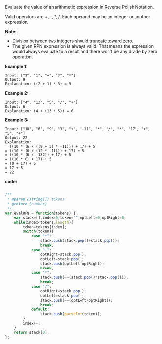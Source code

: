 ﻿Evaluate the value of an arithmetic expression in Reverse Polish Notation.

Valid operators are +, -, *, /. Each operand may be an integer or another expression.

**Note:**

- Division between two integers should truncate toward zero.
- The given RPN expression is always valid. That means the expression would always evaluate to a result and there won't be any divide by zero operation.

**Example 1:**
```
Input: ["2", "1", "+", "3", "*"]
Output: 9
Explanation: ((2 + 1) * 3) = 9

```
**Example 2:**
```
Input: ["4", "13", "5", "/", "+"]
Output: 6
Explanation: (4 + (13 / 5)) = 6
```
**Example 3:**
```
Input: ["10", "6", "9", "3", "+", "-11", "*", "/", "*", "17", "+", "5", "+"]
Output: 22
Explanation: 
  ((10 * (6 / ((9 + 3) * -11))) + 17) + 5
= ((10 * (6 / (12 * -11))) + 17) + 5
= ((10 * (6 / -132)) + 17) + 5
= ((10 * 0) + 17) + 5
= (0 + 17) + 5
= 17 + 5
= 22

```

**code:**

```js

/**
 * @param {string[]} tokens
 * @return {number}
 */
var evalRPN = function(tokens) {
    var stack=[],index=0,token="",optLeft=0,optRight=0;
    while(index<tokens.length){
        token=tokens[index];
        switch(token){
            case "+":
                stack.push(stack.pop()+stack.pop());
                break;
            case "-":
                optRight=stack.pop();
                optLeft=stack.pop();
                stack.push(optLeft-optRight);
                break;
            case "*":
                stack.push(~~(stack.pop()*stack.pop()));
                break;
            case "/":
                optRight=stack.pop();
                optLeft=stack.pop();
                stack.push(~~(optLeft/optRight));
                break;
            default:
                stack.push(parseInt(token));
        }
        index++;
    }
    return stack[0];
};



```